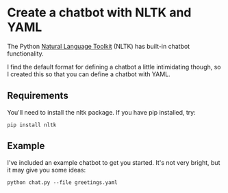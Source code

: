 Create a chatbot with NLTK and YAML
===================================

The Python [Natural Language Toolkit](https://www.nltk.org/) (NLTK) has built-in chatbot functionality.

I find the default format for defining a chatbot a little intimidating though, so I created this so that you can define a chatbot with YAML.

Requirements
------------

You'll need to install the nltk package. If you have pip installed, try:

    pip install nltk

Example
-------

I've included an example chatbot to get you started. It's not very bright, but it may give you some ideas:

    python chat.py --file greetings.yaml

